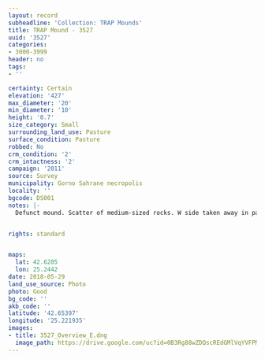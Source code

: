 ```yaml
---
layout: record
subheadline: 'Collection: TRAP Mounds'
title: TRAP Mound - 3527
uuid: '3527'
categories:
- 3000-3999
header: no
tags:
- ''

certainty: Certain
elevation: '427'
max_diameter: '20'
min_diameter: '10'
height: '0.7'
size_category: Small
surrounding_land_use: Pasture
surface_condition: Pasture
robbed: No
crm_condition: '2'
crm_intactness: '2'
campaign: '2011'
source: Survey
municipality: Gorno Sahrane necropolis
locality: ''
bgcode: DS001
notes: |-
  Defunct mound. Scatter of medium-sized rocks. W side taken away in past. No obvious robbers' trench's.


rights: standard


maps:
  lat: 42.6285
  lon: 25.2442
date: 2018-05-29
land_use_source: Photo
photo: Good
bg_code: ''
akb_code: ''
latitude: '42.65397'
longitude: '25.221935'
images:
- title: 3527_Overview_E.dng
  image_path: https://drive.google.com/uc?id=0B3Rg88wZDQscREdGMlVqYVFPMms
---
```

